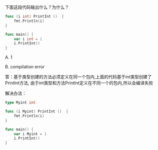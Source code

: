 下面这段代码输出什么？为什么？
```go
func (i int) PrintInt ()  {
	fmt.Println(i)
}

func main() {
	var i int = 1
	i.PrintInt()
}
```
A. 1

B. compilation error


答：基于类型创建的方法必须定义在同一个包内,上面的代码基于int类型创建了PrintInt方法,
由于int类型和方法PrintInt定义在不同一个的包内,所以会编译失败

解决办法：

```go
type Myint int

func (i Myint) PrintInt ()  {
	fmt.Println(i)
}

func main() {
	var i Myint = 1
	i.PrintInt()
}
```